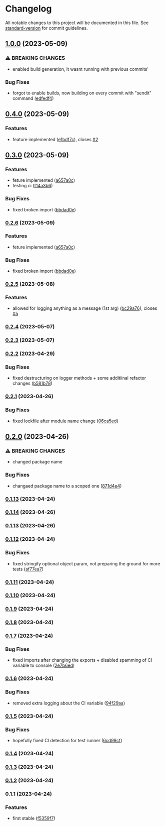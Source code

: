 # Changelog

All notable changes to this project will be documented in this file. See [standard-version](https://github.com/conventional-changelog/standard-version) for commit guidelines.

## [1.0.0](https://github.com/murolem/logger/compare/v0.4.0...v1.0.0) (2023-05-09)


### ⚠ BREAKING CHANGES

* enabled build generation, it wasnt running with previous commits'

### Bug Fixes

* forgot to enable builds, now building on every commit with "sendit" command ([edfedf4](https://github.com/murolem/logger/commit/edfedf4c049e9e557cacd57d4de6a6c012f0bac5))

## [0.4.0](https://github.com/murolem/logger/compare/v0.3.0...v0.4.0) (2023-05-09)


### Features

* feature implemented ([e1bdf7c](https://github.com/murolem/logger/commit/e1bdf7c1f695febb37602d07e3b5232320fab77f)), closes [#2](https://github.com/murolem/logger/issues/2)

## [0.3.0](https://github.com/murolem/logger/compare/v0.2.5...v0.3.0) (2023-05-09)


### Features

* feture implemented ([a657a0c](https://github.com/murolem/logger/commit/a657a0ccac930fd153071f57017de76fb0d9f84c))
* testing ci ([f14a3b6](https://github.com/murolem/logger/commit/f14a3b683971d9b2522fd0a50459ce7531c2b643))


### Bug Fixes

* fixed broken import ([bbdad0e](https://github.com/murolem/logger/commit/bbdad0e9da6d8ece1093e1ee9a2185b0e199d30d))

### [0.2.6](https://github.com/murolem/logger/compare/v0.2.5...v0.2.6) (2023-05-09)


### Features

* feture implemented ([a657a0c](https://github.com/murolem/logger/commit/a657a0ccac930fd153071f57017de76fb0d9f84c))


### Bug Fixes

* fixed broken import ([bbdad0e](https://github.com/murolem/logger/commit/bbdad0e9da6d8ece1093e1ee9a2185b0e199d30d))

### [0.2.5](https://github.com/murolem/logger/compare/v0.2.4...v0.2.5) (2023-05-08)


### Features

* allowed for logging anything as a message (1st arg) ([bc29a76](https://github.com/murolem/logger/commit/bc29a7611d811040875a5eb78bca7db845a6fc45)), closes [#5](https://github.com/murolem/logger/issues/5)

### [0.2.4](https://github.com/murolem/logger/compare/v0.2.3...v0.2.4) (2023-05-07)

### [0.2.3](https://github.com/murolem/logger/compare/v0.2.2...v0.2.3) (2023-05-07)

### [0.2.2](https://github.com/murolem/logger/compare/v0.2.1...v0.2.2) (2023-04-29)


### Bug Fixes

* fixed destructuring on logger methods + some additiinal refactor changes ([b581b78](https://github.com/murolem/logger/commit/b581b78167262b8815d9ac4c1b0d464126796016))

### [0.2.1](https://github.com/murolem/logger/compare/v0.2.0...v0.2.1) (2023-04-26)


### Bug Fixes

* fixed lockfile after module name change ([06ca5ed](https://github.com/murolem/logger/commit/06ca5ed3c0092d72fcb91b8a784a7b575fcd99f7))

## [0.2.0](https://github.com/murolem/logger/compare/v0.1.14...v0.2.0) (2023-04-26)


### ⚠ BREAKING CHANGES

* changed package name

### Bug Fixes

* changaed package name to a scoped one ([871d4e4](https://github.com/murolem/logger/commit/871d4e4891743e2678e651bb966df48797db9b4e))

### [0.1.13](https://github.com/murolem/logger/compare/v0.1.12...v0.1.13) (2023-04-24)

### [0.1.14](https://github.com/murolem/logger/compare/v0.1.12...v0.1.14) (2023-04-26)

### [0.1.13](https://github.com/murolem/logger/compare/v0.1.12...v0.1.13) (2023-04-26)

### [0.1.12](https://github.com/murolem/logger/compare/v0.1.11...v0.1.12) (2023-04-24)


### Bug Fixes

* fixed stringify optional object param, not preparing the ground for more tests ([af77ea7](https://github.com/murolem/logger/commit/af77ea70f40a290ded10bf0d32213a89ff7be114))

### [0.1.11](https://github.com/murolem/logger/compare/v0.1.10...v0.1.11) (2023-04-24)

### [0.1.10](https://github.com/murolem/logger/compare/v0.1.9...v0.1.10) (2023-04-24)

### [0.1.9](https://github.com/murolem/logger/compare/v0.1.8...v0.1.9) (2023-04-24)

### [0.1.8](https://github.com/murolem/logger/compare/v0.1.7...v0.1.8) (2023-04-24)

### [0.1.7](https://github.com/murolem/logger/compare/v0.1.6...v0.1.7) (2023-04-24)


### Bug Fixes

* fixed imports after changing the exports + disabled spamming of CI variable to console ([2e7b6ed](https://github.com/murolem/logger/commit/2e7b6ed240a7ce4fe2610bc3e26217e27eadc117))

### [0.1.6](https://github.com/murolem/logger/compare/v0.1.5...v0.1.6) (2023-04-24)


### Bug Fixes

* removed extra logging about the CI variable ([94f29aa](https://github.com/murolem/logger/commit/94f29aaa6ab6e1c8f462af73499b5ca3e2a5fb2b))

### [0.1.5](https://github.com/Eleseer/logger/compare/v0.1.4...v0.1.5) (2023-04-24)


### Bug Fixes

* hopefully fixed CI detection for test runner ([6cd99cf](https://github.com/Eleseer/logger/commit/6cd99cf0814320544345b6a16324cf58d9603821))

### [0.1.4](https://github.com/Eleseer/logger/compare/v0.1.3...v0.1.4) (2023-04-24)

### [0.1.3](https://github.com/Eleseer/logger/compare/v0.1.1...v0.1.3) (2023-04-24)

### [0.1.2](https://github.com/Eleseer/logger/compare/v0.1.1...v0.1.2) (2023-04-24)

### 0.1.1 (2023-04-24)


### Features

* first stable ([f5359f7](https://github.com/Eleseer/logger/commit/f5359f72f21da0215acb4c2ac9098106ad77fa6b))
